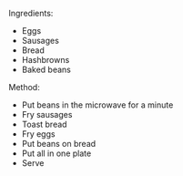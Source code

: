 Ingredients:

- Eggs
- Sausages
- Bread
- Hashbrowns
- Baked beans

Method:

- Put beans in the microwave for a minute
- Fry sausages
- Toast bread
- Fry eggs
- Put beans on bread
- Put all in one plate
- Serve